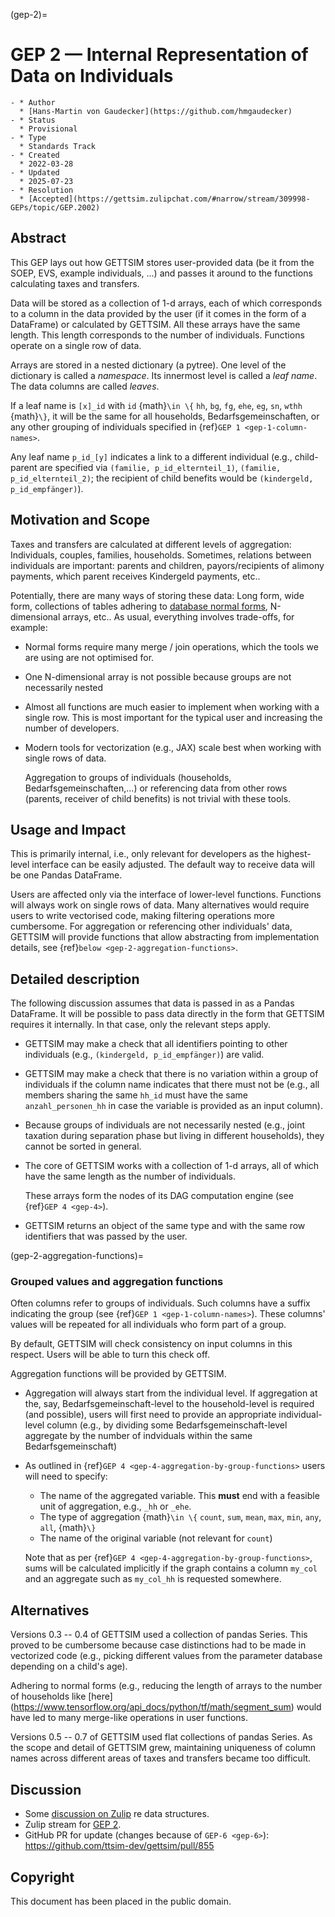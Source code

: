 (gep-2)=

# GEP 2 — Internal Representation of Data on Individuals

```{list-table}
- * Author
  * [Hans-Martin von Gaudecker](https://github.com/hmgaudecker)
- * Status
  * Provisional
- * Type
  * Standards Track
- * Created
  * 2022-03-28
- * Updated
  * 2025-07-23
- * Resolution
  * [Accepted](https://gettsim.zulipchat.com/#narrow/stream/309998-GEPs/topic/GEP.2002)
```

## Abstract

This GEP lays out how GETTSIM stores user-provided data (be it from the SOEP, EVS,
example individuals, ...) and passes it around to the functions calculating taxes and
transfers.

Data will be stored as a collection of 1-d arrays, each of which corresponds to a column
in the data provided by the user (if it comes in the form of a DataFrame) or calculated
by GETTSIM. All these arrays have the same length. This length corresponds to the number
of individuals. Functions operate on a single row of data.

Arrays are stored in a nested dictionary (a pytree). One level of the dictionary is
called a *namespace*. Its innermost level is called a *leaf name*. The data columns are
called *leaves*.

If a leaf name is `[x]_id` with `id` {math}`\in \{` `hh`, `bg`, `fg`, `ehe`, `eg`, `sn`,
`wthh` {math}`\}`, it will be the same for all households, Bedarfsgemeinschaften, or any
other grouping of individuals specified in {ref}`GEP 1 <gep-1-column-names>`.

Any leaf name `p_id_[y]` indicates a link to a different individual (e.g., child-parent
are specified via `(familie, p_id_elternteil_1)`, `(familie, p_id_elternteil_2)`; the
recipient of child benefits would be `(kindergeld, p_id_empfänger)`).

## Motivation and Scope

Taxes and transfers are calculated at different levels of aggregation: Individuals,
couples, families, households. Sometimes, relations between individuals are important:
parents and children, payors/recipients of alimony payments, which parent receives
Kindergeld payments, etc..

Potentially, there are many ways of storing these data: Long form, wide form,
collections of tables adhering to
[database normal forms](https://en.wikipedia.org/wiki/Database_normalization),
N-dimensional arrays, etc.. As usual, everything involves trade-offs, for example:

- Normal forms require many merge / join operations, which the tools we are using are
  not optimised for.

- One N-dimensional array is not possible because groups are not necessarily nested

- Almost all functions are much easier to implement when working with a single row. This
  is most important for the typical user and increasing the number of developers.

- Modern tools for vectorization (e.g., JAX) scale best when working with single rows of
  data.

  Aggregation to groups of individuals (households, Bedarfsgemeinschaften,...) or
  referencing data from other rows (parents, receiver of child benefits) is not trivial
  with these tools.

## Usage and Impact

This is primarily internal, i.e., only relevant for developers as the highest-level
interface can be easily adjusted. The default way to receive data will be one Pandas
DataFrame.

Users are affected only via the interface of lower-level functions. Functions will
always work on single rows of data. Many alternatives would require users to write
vectorised code, making filtering operations more cumbersome. For aggregation or
referencing other individuals' data, GETTSIM will provide functions that allow
abstracting from implementation details, see {ref}`below <gep-2-aggregation-functions>`.

## Detailed description

The following discussion assumes that data is passed in as a Pandas DataFrame. It will
be possible to pass data directly in the form that GETTSIM requires it internally. In
that case, only the relevant steps apply.

- GETTSIM may make a check that all identifiers pointing to other individuals (e.g.,
  `(kindergeld, p_id_empfänger)`) are valid.

- GETTSIM may make a check that there is no variation within a group of individuals if
  the column name indicates that there must not be (e.g., all members sharing the same
  `hh_id` must have the same `anzahl_personen_hh` in case the variable is provided as an
  input column).

- Because groups of individuals are not necessarily nested (e.g., joint taxation during
  separation phase but living in different households), they cannot be sorted in
  general.

- The core of GETTSIM works with a collection of 1-d arrays, all of which have the same
  length as the number of individuals.

  These arrays form the nodes of its DAG computation engine (see {ref}`GEP 4 <gep-4>`).

- GETTSIM returns an object of the same type and with the same row identifiers that was
  passed by the user.

(gep-2-aggregation-functions)=

### Grouped values and aggregation functions

Often columns refer to groups of individuals. Such columns have a suffix indicating the
group (see {ref}`GEP 1 <gep-1-column-names>`). These columns' values will be repeated
for all individuals who form part of a group.

By default, GETTSIM will check consistency on input columns in this respect. Users will
be able to turn this check off.

Aggregation functions will be provided by GETTSIM.

- Aggregation will always start from the individual level. If aggregation at the, say,
  Bedarfsgemeinschaft-level to the household-level is required (and possible), users
  will first need to provide an appropriate individual-level column (e.g., by dividing
  some Bedarfsgemeinschaft-level aggregate by the number of indviduals within the same
  Bedarfsgemeinschaft)

- As outlined in {ref}`GEP 4 <gep-4-aggregation-by-group-functions>` users will need to
  specify:

  - The name of the aggregated variable. This **must** end with a feasible unit of
    aggregation, e.g., `_hh` or `_ehe`.
  - The type of aggregation {math}`\in \{` `count`, `sum`, `mean`, `max`, `min`, `any`,
    `all`, {math}`\}`
  - The name of the original variable (not relevant for `count`)

  Note that as per {ref}`GEP 4 <gep-4-aggregation-by-group-functions>`, sums will be
  calculated implicitly if the graph contains a column `my_col` and an aggregate such as
  `my_col_hh` is requested somewhere.

## Alternatives

Versions 0.3 -- 0.4 of GETTSIM used a collection of pandas Series. This proved to be
cumbersome because case distinctions had to be made in vectorized code (e.g., picking
different values from the parameter database depending on a child's age).

Adhering to normal forms (e.g., reducing the length of arrays to the number of
households like
\[here\](<https://www.tensorflow.org/api_docs/python/tf/math/segment_sum>) would have
led to many merge-like operations in user functions.

Versions 0.5 -- 0.7 of GETTSIM used flat collections of pandas Series. As the scope and
detail of GETTSIM grew, maintaining uniqueness of column names across different areas of
taxes and transfers became too difficult.

## Discussion

- Some
  [discussion on Zulip](https://gettsim.zulipchat.com/#narrow/stream/224837-High-Level-Architecture/topic/Update.20Data.20Structures/near/180917151)
  re data structures.
- Zulip stream for
  [GEP 2](https://gettsim.zulipchat.com/#narrow/stream/309998-GEPs/topic/GEP.2001/near/189539859).
- GitHub PR for update (changes because of `GEP-6 <gep-6>`):
  <https://github.com/ttsim-dev/gettsim/pull/855>

## Copyright

This document has been placed in the public domain.

